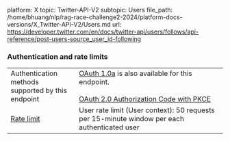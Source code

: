 platform: X
topic: Twitter-API-V2
subtopic: Users
file_path: /home/bhuang/nlp/rag-race-challenge2-2024/platform-docs-versions/X_Twitter-API-V2/Users.md
url: https://developer.twitter.com/en/docs/twitter-api/users/follows/api-reference/post-users-source_user_id-following

### Authentication and rate limits

|     |     |
| --- | --- |
| Authentication methods  <br>supported by this endpoint | [OAuth 1.0a](https://developer.twitter.com/en/docs/authentication/oauth-1-0a) is also available for this endpoint.<br><br>[OAuth 2.0 Authorization Code with PKCE](https://developer.twitter.com/en/docs/authentication/oauth-2-0/authorization-code "This method allows an authorized app to act on behalf of the user, as the user. It is typically used to access or post public information for a specific user, and it us useful when your app needs to be aware of the relationship between a user and what this endpoint returns. Click to learn how to authenticate with OAuth 2.0 Authorization Code with PKCE.") |
| [Rate limit](https://developer.twitter.com/en/docs/rate-limits) | User rate limit (User context): 50 requests per 15-minute window per each authenticated user |